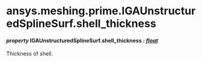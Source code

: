 <a id="ansys-meshing-prime-igaunstructuredsplinesurf-shell-thickness"></a>

# ansys.meshing.prime.IGAUnstructuredSplineSurf.shell_thickness

<a id="ansys.meshing.prime.IGAUnstructuredSplineSurf.shell_thickness"></a>

#### *property* IGAUnstructuredSplineSurf.shell_thickness *: [float](https://docs.python.org/3.11/library/functions.html#float)*

Thickness of shell.

<!-- !! processed by numpydoc !! -->
